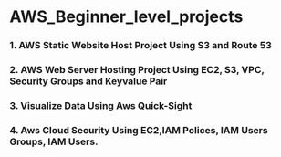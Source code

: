 # AWS_Beginner_level_projects

### 1. AWS Static Website Host Project Using S3 and Route 53
### 2. AWS Web Server Hosting Project Using EC2, S3, VPC, Security Groups and Keyvalue Pair 
### 3. Visualize Data Using Aws Quick-Sight  
### 4. Aws Cloud Security Using EC2,IAM Polices, IAM Users Groups, IAM Users.  
